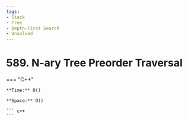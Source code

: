 ```yaml
---
tags:
- Stack
- Tree
- Depth-First Search
- Unsolved
---
```



# 589. N-ary Tree Preorder Traversal

=== "C++"

    **Time:** O()

    **Space:** O()

    ``` c++
    ```